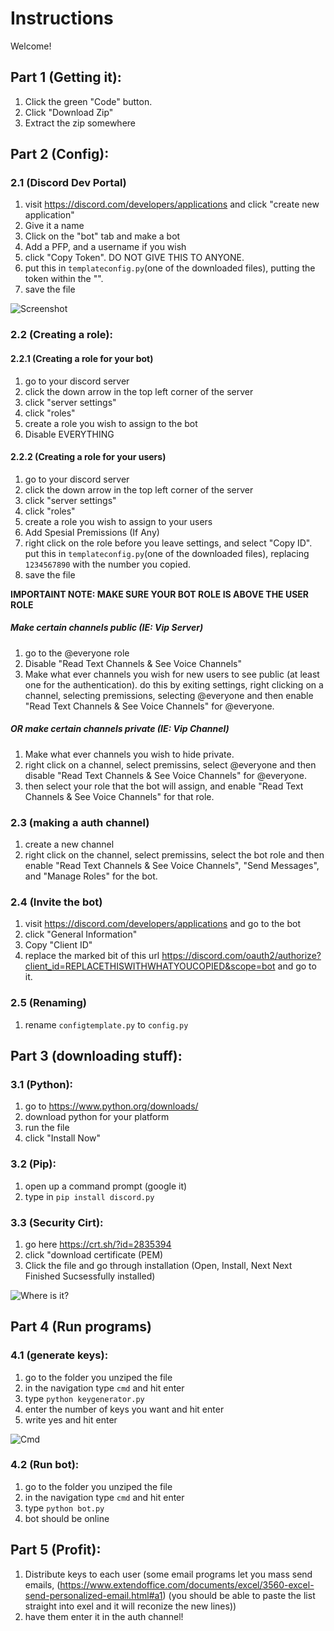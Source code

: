 # Instructions

Welcome!

## Part 1 (Getting it):

1. Click the green "Code" button.
2. Click "Download Zip"
3. Extract the zip somewhere

## Part 2 (Config):

### 2.1 (Discord Dev Portal)

1. visit https://discord.com/developers/applications and click "create new application"
2. Give it a name
3. Click on the "bot" tab and make a bot
4. Add a PFP, and a username if you wish
5. click "Copy Token". DO NOT GIVE THIS TO ANYONE.
6. put this in `templateconfig.py`(one of the downloaded files), putting the token within the "".
7. save the file

![Screenshot](https://i.imgur.com/5j1GDVF.png)

### 2.2 (Creating a role):

#### 2.2.1 (Creating a role for your bot)

1. go to your discord server
2. click the down arrow in the top left corner of the server
3. click "server settings"
4. click "roles"
5. create a role you wish to assign to the bot
6. Disable EVERYTHING

#### 2.2.2 (Creating a role for your users)

1. go to your discord server
2. click the down arrow in the top left corner of the server
3. click "server settings"
4. click "roles"
5. create a role you wish to assign to your users
6. Add Spesial Premissions (If Any)
7. right click on the role before you leave settings, and select "Copy ID". put this in `templateconfig.py`(one of the downloaded files), replacing `1234567890` with the number you copied.
8. save the file

**IMPORTAINT NOTE: MAKE SURE YOUR BOT ROLE IS ABOVE THE USER ROLE**

##### Make certain channels public (IE: Vip Server)

1. go to the @everyone role
2. Disable "Read Text Channels & See Voice Channels"
3. Make what ever channels you wish for new users to see public (at least one for the authentication). do this by exiting settings, right clicking on a channel, selecting premissions, selecting @everyone and then enable "Read Text Channels & See Voice Channels" for @everyone.

##### OR make certain channels private (IE: Vip Channel)

1. Make what ever channels you wish to hide private. 
2. right click on a channel, select premissins, select @everyone and then disable "Read Text Channels & See Voice Channels" for @everyone.
3. then select your role that the bot will assign, and enable "Read Text Channels & See Voice Channels" for that role.

### 2.3 (making a auth channel)

1. create a new channel
2. right click on the channel, select premissins, select the bot role and then enable "Read Text Channels & See Voice Channels", "Send Messages", and "Manage Roles" for the bot.

### 2.4 (Invite the bot)

1. visit https://discord.com/developers/applications and go to the bot
2. click "General Information"
3. Copy "Client ID"
4. replace the marked bit of this url https://discord.com/oauth2/authorize?client_id=REPLACETHISWITHWHATYOUCOPIED&scope=bot and go to it.

### 2.5 (Renaming)

1. rename `configtemplate.py` to `config.py`

## Part 3 (downloading stuff):

### 3.1 (Python):

1. go to https://www.python.org/downloads/
2. download python for your platform
3. run the file
4. click "Install Now"

### 3.2 (Pip):

1. open up a command prompt (google it)
2. type in `pip install discord.py`

### 3.3 (Security Cirt):

1. go here https://crt.sh/?id=2835394
2. click "download certificate (PEM)
3. Click the file and go through installation (Open, Install, Next Next Finished Sucsessfully installed)

![Where is it?](https://beans-took-my-kids.reeee.ee/38qB2n.png)

## Part 4 (Run programs)

### 4.1 (generate keys):

1. go to the folder you unziped the file
2. in the navigation type `cmd` and hit enter
3. type `python keygenerator.py`
4. enter the number of keys you want and hit enter
5. write yes and hit enter

![Cmd](https://i.imgur.com/xqwUxKP.png)

### 4.2 (Run bot):

1. go to the folder you unziped the file
2. in the navigation type `cmd` and hit enter
3. type `python bot.py`
4. bot should be online

## Part 5 (Profit):

1. Distribute keys to each user (some email programs let you mass send emails, (https://www.extendoffice.com/documents/excel/3560-excel-send-personalized-email.html#a1) (you should be able to paste the list straight into exel and it will reconize the new lines))
2. have them enter it in the auth channel!